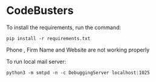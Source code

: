 # CodeBusters

To install the requirements, run the command:
```
pip install -r requirements.txt
```

Phone , Firm Name and Website are not working properly

To run local mail server:

```
python3 -m smtpd -n -c DebuggingServer localhost:1025
```
